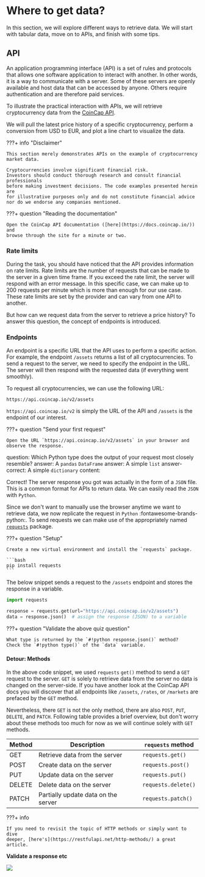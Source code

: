 # Where to get data?

In this section, we will explore different ways to retrieve data.
We will start with tabular data, move on to APIs, and finish with some tips.

## API

An application programming interface (API) is a set of rules and protocols
that allows one software application to interact with another.
In other words, it is a way to communicate with a server. Some of these
servers are openly available and host data that can be accessed by anyone.
Others require authentication and are therefore paid services.

To illustrate the practical interaction with APIs, we will retrieve
cryptocurrency data from the [CoinCap API](https://docs.coincap.io/).

We will pull the latest price history of a specific 
cryptocurrency, perform a conversion from USD to EUR, and plot a 
line chart to visualize the data.

???+ info "Disclaimer"
    
    This section merely demonstrates APIs on the example of cryptocurrency 
    market data.

    Cryptocurrencies involve significant financial risk. 
    Investors should conduct thorough research and consult financial professionals 
    before making investment decisions. The code examples presented herein are 
    for illustrative purposes only and do not constitute financial advice 
    nor do we endorse any companies mentioned.


???+ question "Reading the documentation"
    
    Open the CoinCap API documentation ([here](https://docs.coincap.io/)) and 
    browse through the site for a minute or two.

### Rate limits

During the task, you should have noticed that the API provides information 
on rate limits. Rate limits are the number of requests that can be made to
the server in a given time frame. If you exceed the rate limit, the server
will respond with an error message. In this specific case, we can make up to
200 requests per minute which is more than enough for our use case.
These rate limits are set by the provider and can vary from one API to another.

But how can we request data from the server to retrieve a price history? To 
answer this question, the concept of endpoints is introduced.

### Endpoints

An endpoint is a specific URL that the API uses to perform a specific action.
For example, the endpoint `/assets` returns a list of all cryptocurrencies.
To send a request to the server, we need to specify the endpoint in the URL.
The server will then respond with the requested data (if everything went 
smoothly).

To request all cryptocurrencies, we can use the following URL:
```
https://api.coincap.io/v2/assets
```

`https://api.coincap.io/v2` is simply the URL of the API and `/assets` is 
the endpoint of our interest.

???+ question "Send your first request"

    Open the URL `https://api.coincap.io/v2/assets` in your browser and 
    observe the response.

<?quiz?>
question: Which Python type does the output of your request most closely resemble?
answer: A <code>pandas</code> <code>DataFrame</code>
answer: A simple <code>list</code>
answer-correct: A simple <code>dictionary</code>
content:
<p>Correct! The server response you got was actually in the form of a 
<code>JSON</code> file. 
This is a common format for APIs to return data. We can easily read the 
<code>JSON</code> with <code>Python</code>.
</p>
<?/quiz?>

Since we don't want to manually use the browser anytime we want to retrieve 
data, we now replicate the request in `Python` :fontawesome-brands-python:. 
To send requests we can make use of the appropriately named
[`requests`](https://requests.readthedocs.io/en/latest/) package.

???+ question "Setup"
    
    Create a new virtual environment and install the `requests` package.
    
    ```bash
    pip install requests
    ```

The below snippet sends a request to the `/assets` endpoint and stores the
response in a variable.

```python
import requests

response = requests.get(url="https://api.coincap.io/v2/assets")
data = response.json()  # assign the response (JSON) to a variable
```

???+ question "Validate the above quiz question"
    
    What type is returned by the `#!python response.json()` method? 
    Check the `#!python type()` of the `data` variable.

#### Detour: Methods

In the above code snippet, we used `requests` `get()` method to send a
`GET` request to the server. `GET` is solely to retrieve data from the 
server no data is changed on the server-side. If you have another look at the 
CoinCap API docs you will discover that all endpoints like `/assets`, `/rates`,
or `/markets` are prefaced by the `GET` method.

Nevertheless, there `GET` is not the only method, there are also `POST`, `PUT`,
`DELETE`, and `PATCH`. Following table provides a brief overview, but don't 
worry about these methods too much for now as we will continue solely with 
`GET` methods.

| Method | Description                         | `requests` method   |
|--------|-------------------------------------|---------------------|
| GET    | Retrieve data from the server       | `requests.get()`    |
| POST   | Create data on the server           | `requests.post()`   |
| PUT    | Update data on the server           | `requests.put()`    |
| DELETE | Delete data on the server           | `requests.delete()` |
| PATCH  | Partially update data on the server | `requests.patch()`  |


???+ info
    
    If you need to revisit the topic of HTTP methods or simply want to dive 
    deeper, [here's](https://restfulapi.net/http-methods/) a great article.

**Validate a response etc**

![](https://tokenscan.io/img/cards/PEPECASH.jpg)
